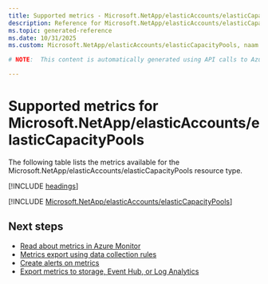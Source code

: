 ```yaml
---
title: Supported metrics - Microsoft.NetApp/elasticAccounts/elasticCapacityPools
description: Reference for Microsoft.NetApp/elasticAccounts/elasticCapacityPools metrics in Azure Monitor.
ms.topic: generated-reference
ms.date: 10/31/2025
ms.custom: Microsoft.NetApp/elasticAccounts/elasticCapacityPools, naam

# NOTE:  This content is automatically generated using API calls to Azure. Any edits made on these files will be overwritten in the next run of the script. 

---
```


  
# Supported metrics for Microsoft.NetApp/elasticAccounts/elasticCapacityPools
  
The following table lists the metrics available for the Microsoft.NetApp/elasticAccounts/elasticCapacityPools resource type.  
  
  
[!INCLUDE [headings](~/reusable-content/ce-skilling/azure/includes/azure-monitor/reference/metrics/metrics-headings.md)]  
  
 

[!INCLUDE [Microsoft.NetApp/elasticAccounts/elasticCapacityPools](~/reusable-content/ce-skilling/azure/includes/azure-monitor/reference/metrics/microsoft-netapp-elasticaccounts-elasticcapacitypools-metrics-include.md)]  



## Next steps

- [Read about metrics in Azure Monitor](/azure/azure-monitor/data-platform)
- [Metrics export using data collection rules](/azure/azure-monitor/essentials/data-collection-metrics)
- [Create alerts on metrics](/azure/azure-monitor/alerts/alerts-overview)
- [Export metrics to storage, Event Hub, or Log Analytics](/azure/azure-monitor/essentials/platform-logs-overview)
